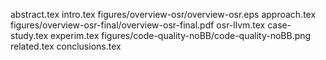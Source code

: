 abstract.tex
intro.tex
figures/overview-osr/overview-osr.eps
approach.tex
figures/overview-osr-final/overview-osr-final.pdf
osr-llvm.tex
case-study.tex
experim.tex
figures/code-quality-noBB/code-quality-noBB.png
related.tex
conclusions.tex
